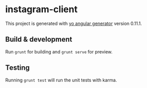 # instagram-client

This project is generated with [yo angular generator](https://github.com/yeoman/generator-angular)
version 0.11.1.

## Build & development

Run `grunt` for building and `grunt serve` for preview.

## Testing

Running `grunt test` will run the unit tests with karma.
